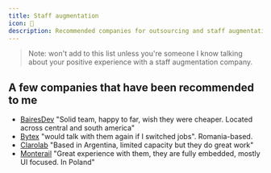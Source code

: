 ```yaml
---
title: Staff augmentation
icon: 👥
description: Recommended companies for outsourcing and staff augmentation services
---
```


> Note: won't add to this list unless you're someone I know talking about your positive experience with a staff augmentation company.

## A few companies that have been recommended to me

* [BairesDev](https://www.bairesdev.com/landing/success-stories) "Solid team, happy to far, wish they were cheaper. Located across central and south america"
* [Bytex](https://bytex.net/) "would talk with them again if I switched jobs". Romania-based. 
* [Clarolab](https://www.linkedin.com/in/franciscovives/) "Based in Argentina, limited capacity but they do great work"
* [Monterail](https://www.monterail.com/) "Great experience with them, they are fully embedded, mostly UI focused. In Poland"

          